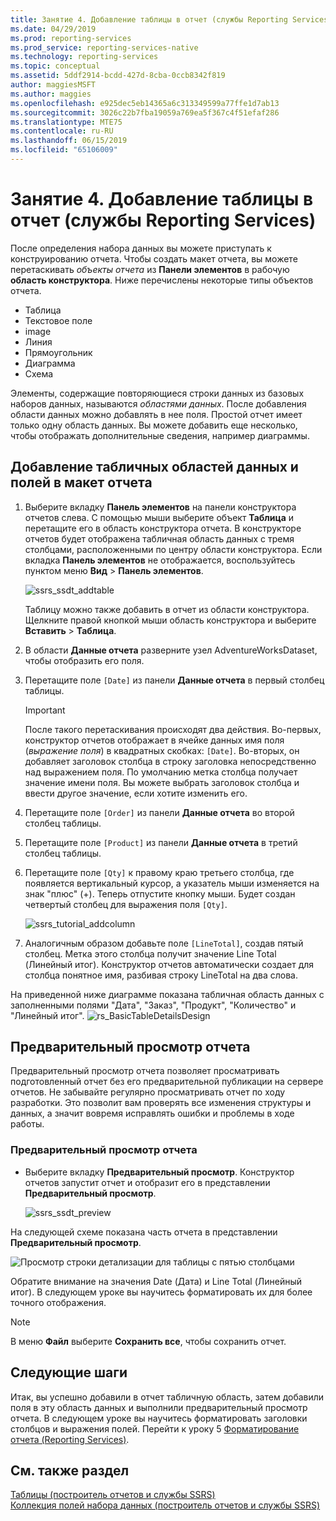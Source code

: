 ```yaml
---
title: Занятие 4. Добавление таблицы в отчет (службы Reporting Services) | Документы Майкрософт
ms.date: 04/29/2019
ms.prod: reporting-services
ms.prod_service: reporting-services-native
ms.technology: reporting-services
ms.topic: conceptual
ms.assetid: 5ddf2914-bcdd-427d-8cba-0ccb8342f819
author: maggiesMSFT
ms.author: maggies
ms.openlocfilehash: e925dec5eb14365a6c313349599a77ffe1d7ab13
ms.sourcegitcommit: 3026c22b7fba19059a769ea5f367c4f51efaf286
ms.translationtype: MTE75
ms.contentlocale: ru-RU
ms.lasthandoff: 06/15/2019
ms.locfileid: "65106009"
---
```

# <a name="lesson-4-adding-a-table-to-the-report-reporting-services"></a>Занятие 4. Добавление таблицы в отчет (службы Reporting Services)

После определения набора данных вы можете приступать к конструированию отчета. Чтобы создать макет отчета, вы можете перетаскивать *объекты отчета* из **Панели элементов** в рабочую **область конструктора**. Ниже перечислены некоторые типы объектов отчета.

- Таблица
- Текстовое поле
- image
- Линия
- Прямоугольник
- Диаграмма
- Схема

Элементы, содержащие повторяющиеся строки данных из базовых наборов данных, называются *областями данных*. После добавления области данных можно добавлять в нее поля. Простой отчет имеет только одну область данных. Вы можете добавить еще несколько, чтобы отображать дополнительные сведения, например диаграммы.

## <a name="add-a-table-data-region-and-fields-to-a-report-layout"></a>Добавление табличных областей данных и полей в макет отчета

1. Выберите вкладку **Панель элементов** на панели конструктора отчетов слева. С помощью мыши выберите объект **Таблица** и перетащите его в область конструктора отчета. В конструкторе отчетов будет отображена табличная область данных с тремя столбцами, расположенными по центру области конструктора. Если вкладка **Панель элементов** не отображается, воспользуйтесь пунктом меню **Вид** > **Панель элементов**.

    ![ssrs_ssdt_addtable](media/ssrs-ssdt-addtable.png)

    Таблицу можно также добавить в отчет из области конструктора. Щелкните правой кнопкой мыши область конструктора и выберите **Вставить** > **Таблица**.

2. В области **Данные отчета** разверните узел AdventureWorksDataset, чтобы отобразить его поля.

3. Перетащите поле `[Date]` из панели **Данные отчета** в первый столбец таблицы.

    > [!IMPORTANT]
    > После такого перетаскивания происходят два действия. Во-первых, конструктор отчетов отображает в ячейке данных имя поля (*выражение поля*) в квадратных скобках: `[Date]`. Во-вторых, он добавляет заголовок столбца в строку заголовка непосредственно над выражением поля. По умолчанию метка столбца получает значение имени поля. Вы можете выбрать заголовок столбца и ввести другое значение, если хотите изменить его.

4. Перетащите поле `[Order]` из панели **Данные отчета** во второй столбец таблицы.

5. Перетащите поле `[Product]` из панели **Данные отчета** в третий столбец таблицы.

6. Перетащите поле `[Qty]` к правому краю третьего столбца, где появляется вертикальный курсор, а указатель мыши изменяется на знак "плюс" (+). Теперь отпустите кнопку мыши. Будет создан четвертый столбец для выражения поля `[Qty]`.

    ![ssrs_tutorial_addcolumn](media/ssrs-tutorial-addcolumn.png)

7. Аналогичным образом добавьте поле `[LineTotal]`, создав пятый столбец. Метка этого столбца получит значение Line Total (Линейный итог). Конструктор отчетов автоматически создает для столбца понятное имя, разбивая строку LineTotal на два слова.

На приведенной ниже диаграмме показана табличная область данных с заполненными полями "Дата", "Заказ", "Продукт", "Количество" и "Линейный итог".
![rs_BasicTableDetailsDesign](media/rs-basictabledetailsdesign.png)

## <a name="preview-your-report"></a>Предварительный просмотр отчета

Предварительный просмотр отчета позволяет просматривать подготовленный отчет без его предварительной публикации на сервере отчетов. Не забывайте регулярно просматривать отчет по ходу разработки. Это позволит вам проверять все изменения структуры и данных, а значит вовремя исправлять ошибки и проблемы в ходе работы.

### <a name="to-preview-a-report"></a>Предварительный просмотр отчета

- Выберите вкладку **Предварительный просмотр**. Конструктор отчетов запустит отчет и отобразит его в представлении **Предварительный просмотр**.

    ![ssrs_ssdt_preview](media/ssrs-ssdt-preview.png)

На следующей схеме показана часть отчета в представлении **Предварительный просмотр**.

   ![Просмотр строки детализации для таблицы с пятью столбцами](media/rs-basictabledetailspreview.png "Просмотр строки детализации для таблицы с пятью столбцами")

Обратите внимание на значения Date (Дата) и Line Total (Линейный итог). В следующем уроке вы научитесь форматировать их для более точного отображения.

> [!NOTE]
> В меню **Файл** выберите **Сохранить все**, чтобы сохранить отчет.

## <a name="next-steps"></a>Следующие шаги

Итак, вы успешно добавили в отчет табличную область, затем добавили поля в эту область данных и выполнили предварительный просмотр отчета. В следующем уроке вы научитесь форматировать заголовки столбцов и выражения полей. Перейти к уроку 5 [ Форматирование отчета (Reporting Services)](lesson-5-formatting-a-report-reporting-services.md).
  
## <a name="see-also"></a>См. также раздел

[Таблицы (построитель отчетов и службы SSRS)](report-design/tables-report-builder-and-ssrs.md)  
[Коллекция полей набора данных (построитель отчетов и службы SSRS)](report-data/dataset-fields-collection-report-builder-and-ssrs.md)  
